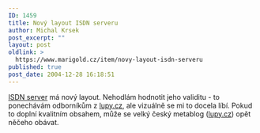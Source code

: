 ```yaml
---
ID: 1459
title: Nový layout ISDN serveru
author: Michal Krsek
post_excerpt: ""
layout: post
oldlink: >
  https://www.marigold.cz/item/novy-layout-isdn-serveru
published: true
post_date: 2004-12-28 16:18:51
---
```

<p>
<a href="http://www.isdn.cz">ISDN server</a> má nový layout. Nehodlám hodnotit  jeho validitu - to ponechávám odborníkům z <a href="http://www.lupa.cz/">lupy.cz</a>, ale vizuálně se mi to docela líbí. Pokud to doplní kvalitním obsahem, může se velký český metablog (<a href="http://www.lupa.cz">lupy.cz</a>)  opět něčeho obávat.</p>
